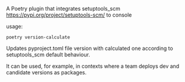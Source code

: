 A Poetry plugin that integrates setuptools_scm <https://pypi.org/project/setuptools-scm/> to console

usage:

    poetry version-calculate

Updates pyproject.toml file version with calculated one according to setuptools_scm default behaviour.

It can be used, for example, in contexts where a team deploys dev and candidate versions as packages.
